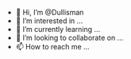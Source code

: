 - 👋 Hi, I’m @Dullisman
- 👀 I’m interested in ...
- 🌱 I’m currently learning ...
- 💞️ I’m looking to collaborate on ...
- 📫 How to reach me ...

<!---
Dullisman/Dullisman is a ✨ special ✨ repository because its `README.md` (this file) appears on your GitHub profile.
You can click the Preview link to take a look at your changes.
--->
